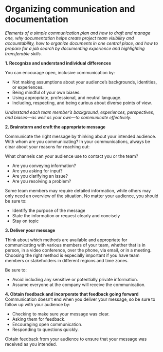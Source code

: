 # Organizing communication and documentation
*Elements of a simple communication plan and how to draft and manage one, why documentation helps create project team visibility and accountability, how to organize documents in one central place, and how to prepare for a job search by documenting experience and highlighting transferable skills.*

__1. Recognize and understand individual differences__

You can encourage open, inclusive communication by:
* Not making assumptions about your audience’s backgrounds, identities, or experiences. 
* Being mindful of your own biases.
* Using appropriate, professional, and neutral language.
* Including, respecting, and being curious about diverse points of view.

*Understand each team member’s background, experiences, perspectives, and biases—as well as your own—to  communicate effectively.*

__2. Brainstorm and craft the appropriate message__

Communicate the right message by thinking about your intended audience. With whom are you communicating? In your communications, always be clear about your reasons for reaching out:

What channels can your audience use to contact you or the team? 
* Are you conveying information?
* Are you asking for input?
* Are you clarifying an issue?
* Are you resolving a problem?

Some team members may require detailed information, while others may only need an overview of the situation. No matter your audience, you should be sure to:
* Identify the purpose of the message
* State the information or request clearly and concisely
* Stay on topic

__3. Deliver your message__

Think about which methods are available and appropriate for communicating with various members of your team, whether that is in person, in a video conference, over the phone, via email, or in a meeting. Choosing the right method is especially important if you have team members or stakeholders in different regions and time zones.

Be sure to:
* Avoid including any sensitive or potentially private information. 
* Assume everyone at the company will receive the communication.

__4. Obtain feedback and incorporate that feedback going forward__
Communication doesn’t end when you deliver your message, so be sure to follow up with your audience by:
* Checking to make sure your message was clear.
* Asking them for feedback.
* Encouraging open communication.
* Responding to questions quickly.

Obtain feedback from your audience to ensure that your message was received as you intended. 



